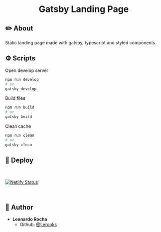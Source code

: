 <h1 align="center"> Gatsby Landing Page </h1>

## ✏️ About

Static landing page made with gatsby, typescript and styled components.

## ⚙️ Scripts 

Open develop server
```bash
npm run develop
# or
gatsby develop
```

Build files
```bash
npm run build
# or
gatsby build
```

Clean cache
```bash
npm run clean
# or
gatsby clean
```

## 🔨 Deploy 

<br>

[![Netlify Status](https://api.netlify.com/api/v1/badges/a94e553f-70e8-4330-a28d-2af50c07c40d/deploy-status)](https://app.netlify.com/sites/keen-liskov-669bf1/deploys)

<br>

## 👤 Author

- **Leonardo Rocha**
    - Github: [@Lerooks](https://github.com/Lerooks)
